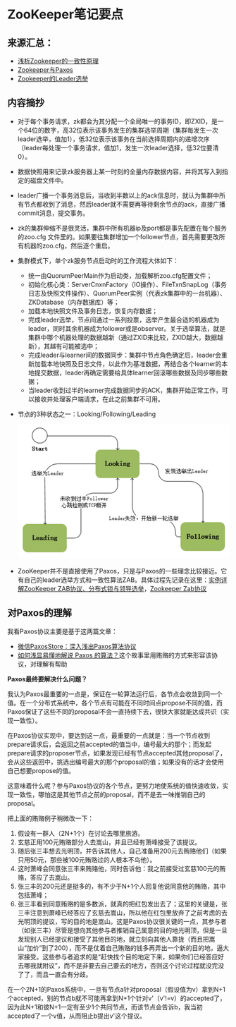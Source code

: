 # ZooKeeper笔记要点

## 来源汇总：

- [浅析Zookeeper的一致性原理](https://zhuanlan.zhihu.com/p/25594630) 
- [Zookeeper与Paxos](https://www.jianshu.com/p/8bf3b7ce3eaa)
- [Zookeeper的Leader选举](http://www.cnblogs.com/leesf456/p/6107600.html)

## 内容摘抄

- 对于每个事务请求，zk都会为其分配一个全局唯一的事务ID，即ZXID，是一个64位的数字，高32位表示该事务发生的集群选举周期（集群每发生一次leader选举，值加1），低32位表示该事务在当前选择周期内的递增次序（leader每处理一个事务请求，值加1，发生一次leader选择，低32位要清0）。

- 数据快照用来记录zk服务器上某一时刻的全量内存数据内容，并将其写入到指定的磁盘文件中。

- leader广播一个事务消息后，当收到半数以上的ack信息时，就认为集群中所有节点都收到了消息，然后leader就不需要再等待剩余节点的ack，直接广播commit消息，提交事务。

- zk的集群伸缩不是很灵活，集群中所有机器ip及port都是事先配置在每个服务的zoo.cfg 文件里的。如果要往集群增加一个follower节点，首先需要更改所有机器的zoo.cfg，然后逐个重启。

- 集群模式下，单个zk服务节点启动时的工作流程大体如下：

  - 统一由QuorumPeerMain作为启动类，加载解析zoo.cfg配置文件；
  - 初始化核心类：ServerCnxnFactory（IO操作）、FileTxnSnapLog（事务日志及快照文件操作）、QuorumPeer实例（代表zk集群中的一台机器）、ZKDatabase（内存数据库）等；
  - 加载本地快照文件及事务日志，恢复内存数据；
  - 完成leader选举，节点间通过一系列投票，选举产生最合适的机器成为leader，同时其余机器成为follower或是observer。关于选举算法，就是集群中哪个机器处理的数据越新（通过ZXID来比较，ZXID越大，数据越新），其越有可能被选中；
  - 完成leader与learner间的数据同步：集群中节点角色确定后，leader会重新加载本地快照及日志文件，以此作为基准数据，再结合各个learner的本地提交数据，leader再确定需要给具体learner回滚哪些数据及同步哪些数据；
  - 当leader收到过半的learner完成数据同步的ACK，集群开始正常工作，可以接收并处理客户端请求，在此之前集群不可用。

- 节点的3种状态之一：Looking/Following/Leading

  ![](resources/ZooKeeper-node-states.png)

- ZooKeeper并不是直接使用了Paxos，只是与Paxos的一些理念比较接近。它有自己的leader选举方式和一致性算法ZAB。具体过程先记录在这里：[实例详解ZooKeeper ZAB协议、分布式锁与领导选举](https://dbaplus.cn/news-141-1875-1.html)，[Zookeeper  Zab协议](https://blog.csdn.net/lu1005287365/article/details/52678400)

## 对Paxos的理解

我看Paxos协议主要是基于这两篇文章：

- [微信PaxosStore：深入浅出Paxos算法协议](http://www.infoq.com/cn/articles/wechat-paxosstore-paxos-algorithm-protocol)
- [如何浅显易懂地解说 Paxos 的算法？](https://www.zhihu.com/question/19787937/answer/107750652)这个故事里用贿赂的方式来形容该协议，对理解有帮助

**Paxos最终要解决什么问题？**

我认为Paxos最重要的一点是，保证在一轮算法运行后，各节点会收敛到同一个值。在一个分布式系统中，各个节点有可能在不同时间点propose不同的值，而Paxos保证了这些不同的proposal不会一直持续下去，很快大家就能达成共识（实现一致性）。

在Paxos协议实现中，要达到这一点，最重要的一点就是：当一个节点收到prepare请求后，会返回之前accepted的值当中，编号最大的那个；而发起prepare请求的proposer节点，如果发现已经有节点accepted其他proposal了，会从这些返回中，挑选出编号最大的那个proposal的值；如果没有的话才会使用自己想要propose的值。

这意味着什么呢？参与Paxos协议的各个节点，更努力地使系统的值快速收敛，实现一致性，哪怕这是其他节点之前的proposal，而不是去一味推销自己的proposal。

把上面的贿赂例子稍微改一下：

1. 假设有一群人（2N+1个）在讨论去哪里旅游。
2. 玄慈正用100元贿赂部分人去嵩山，并且已经有萧峰接受了该提议。
3. 随后张三丰想去光明顶，并告诉其他人，自己准备用200元去贿赂他们（如果只用50元，那些被100元贿赂过的人根本不鸟他）。
4. 这时萧峰会同意张三丰来贿赂他，同时告诉他：我之前接受过玄慈100元的贿赂，答应了去嵩山。
5. 张三丰的200元还是挺多的，有不少于N+1个人回复他说同意他的贿赂，其中包括萧峰；
6. 张三丰看到同意贿赂的是多数派，就真的把红包发出去了；这里的关键是，张三丰注意到萧峰已经答应了玄慈去嵩山，所以他在红包里放弃了之前考虑的去光明顶的提议，写的目的地是嵩山。这是Paxos协议很关键的一点，其参与者（如张三丰）尽管是想向其他参与者推销自己属意的目的地光明顶，但是一旦发现别人已经提议和接受了其他目的地，就立刻向其他人靠拢（而且把嵩山“加价”到了200），而不是仗着自己贿赂的钱多再弄出一个新的目的地，逼大家接受。这些参与者追求的是“赶快找个目的地定下来，如果你们已经答应好去哪我就附议”，而不是非要去自己要去的地方，否则这个讨论过程就没完没了了，而且一直会有分歧。

在一个2N+1的Paxos系统中，一旦有节点a针对proposal（假设值为v）拿到N+1个accepted，别的节点b就不可能再拿到N+1个针对v'（v'!=v）的accepted了，因为此N+1和彼N+1一定有至少1个共同节点，而该节点会告诉b，我当初accepted了一个v值，从而阻止b提出v'这个提议。